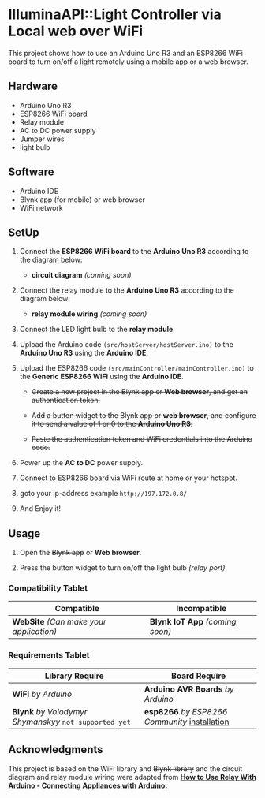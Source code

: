 <h1>IlluminaAPI::Light Controller via Local web over WiFi</h1>
This project shows how to use an Arduino Uno R3 and an ESP8266 WiFi board to turn on/off a light remotely using a mobile app or a web browser.

**<h2>Hardware</h2>**
 - Arduino Uno R3
 - ESP8266 WiFi board
 - Relay module
 - AC to DC power supply
 - Jumper wires
 - light bulb

**<h2>Software</h2>**
 - Arduino IDE
 - Blynk app (for mobile) or web browser
 - WiFi network

**<h2>SetUp</h2>**
1. Connect the **ESP8266 WiFi board** to the **Arduino Uno R3** according to the diagram below:

    - **circuit diagram** *(coming soon)*

2. Connect the relay module to the **Arduino Uno R3** according to the diagram below:

    - **relay module wiring** *(coming soon)*

3. Connect the LED light bulb to the **relay module**.

4. Upload the Arduino code `(src/hostServer/hostServer.ino)` to the **Arduino Uno R3** using the **Arduino IDE**.

5. Upload the ESP8266 code `(src/mainController/mainController.ino)` to the **Generic ESP8266 WiFi** using the **Arduino IDE**.
    - ~~Create a new project in the Blynk app or **Web browser**, and get an authentication token.~~

    - ~~Add a button widget to the Blynk app or **web browser**, and configure it to send a value of 1 or 0 to the **Arduino Uno R3**.~~

    - ~~Paste the authentication token and WiFi credentials into the Arduino code.~~

6. Power up the **AC to DC** power supply.

7. Connect to ESP8266 board via WiFi route at home or your hotspot.

8. goto your ip-address example `http://197.172.0.8/`

9. And Enjoy it!


**<h2>Usage</h2>**
1. Open the ~~Blynk app~~ or **Web browser**.

2. Press the button widget to turn on/off the light bulb *(relay port)*.

**<h3>Compatibility Tablet</h3>**

| **Compatible** | **Incompatible** |
|----------------|------------------|
| **WebSite** *(Can make your application)* | **Blynk IoT App** *(coming soon)* |



**<h3>Requirements Tablet</h3>**

| **Library Require** | **Board Require** |
|----------------|------------------|
| **WiFi** *by Arduino* | **Arduino AVR Boards** *by Arduino* |
| **Blynk** *by Volodymyr Shymanskyy* `not supported yet` | **esp8266** *by ESP8266 Community* [installation](assets/esp8266%20installation.png) |

**<h2>Acknowledgments</h2>**
This project is based on the WiFi library and ~~Blynk library~~ and the circuit diagram and relay module wiring were adapted from [**How to Use Relay With Arduino - Connecting Appliances with Arduino.**](https://www.instructables.com/How-to-use-relay-with-Arduino/)
